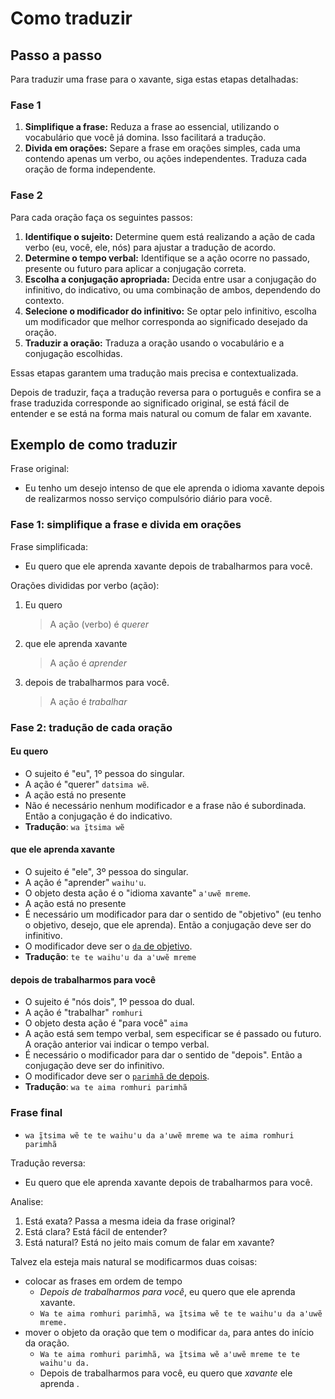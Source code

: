# Como traduzir

## Passo a passo

Para traduzir uma frase para o xavante, siga estas etapas detalhadas:

### Fase 1

1. **Simplifique a frase:** Reduza a frase ao essencial, utilizando o vocabulário que você já domina. Isso facilitará a tradução.
1. **Divida em orações:** Separe a frase em orações simples, cada uma contendo apenas um verbo, ou ações independentes. Traduza cada oração de forma independente.

### Fase 2

Para cada oração faça os seguintes passos:

1. **Identifique o sujeito:** Determine quem está realizando a ação de cada verbo (eu, você, ele, nós) para ajustar a tradução de acordo.
1. **Determine o tempo verbal:** Identifique se a ação ocorre no passado, presente ou futuro para aplicar a conjugação correta.
1. **Escolha a conjugação apropriada:** Decida entre usar a conjugação do infinitivo, do indicativo, ou uma combinação de ambos, dependendo do contexto.
1. **Selecione o modificador do infinitivo:** Se optar pelo infinitivo, escolha um modificador que melhor corresponda ao significado desejado da oração.
1. **Traduzir a oração:** Traduza a oração usando o vocabulário e a conjugação escolhidas.

Essas etapas garantem uma tradução mais precisa e contextualizada.

Depois de traduzir, faça a tradução reversa para o português e confira se a frase traduzida corresponde ao significado original, se está fácil de entender e se está na forma mais natural ou comum de falar em xavante.

## Exemplo de como traduzir

Frase original:

- Eu tenho um desejo intenso de que ele aprenda o idioma xavante depois de realizarmos nosso serviço compulsório diário para você.

### Fase 1: simplifique a frase e divida em orações

Frase simplificada:

- Eu quero que ele aprenda xavante depois de trabalharmos para você.

Orações divididas por verbo (ação):

1. Eu quero
   > A ação (verbo) é _querer_
1. que ele aprenda xavante
   > A ação é _aprender_
1. depois de trabalharmos para você.
   > A ação é _trabalhar_

### Fase 2: tradução de cada oração

#### Eu quero

- O sujeito é "eu", 1º pessoa do singular.
- A ação é "querer" `datsima wẽ`.
- A ação está no presente
- Não é necessário nenhum modificador e a frase não é subordinada. Então a conjugação é do indicativo.
- **Tradução**: `wa ĩ̱tsima wẽ`

#### que ele aprenda xavante

- O sujeito é "ele", 3º pessoa do singular.
- A ação é "aprender" `waihuꞌu`.
- O objeto desta ação é o "idioma xavante" `aꞌuwẽ mreme`.
- A ação está no presente
- É necessário um modificador para dar o sentido de "objetivo" (eu tenho o objetivo, desejo, que ele aprenda). Então a conjugação deve ser do infinitivo.
- O modificador deve ser o [`da` de objetivo](/conteudo/modificadores/#objetivo-ser-da).
- **Tradução**: `te te waihuꞌu da aꞌuwẽ mreme`

#### depois de trabalharmos para você

- O sujeito é "nós dois", 1º pessoa do dual.
- A ação é "trabalhar" `romhuri`
- O objeto desta ação é "para você" `aima`
- A ação está sem tempo verbal, sem especificar se é passado ou futuro. A oração anterior vai indicar o tempo verbal.
- É necessário o modificador para dar o sentido de "depois". Então a conjugação deve ser do infinitivo.
- O modificador deve ser o [`parimhã` de depois](/conteudo/modificadores/#depois-parimhã).
- **Tradução**: `wa te aima romhuri parimhã`

### Frase final

- `wa ĩ̱tsima wẽ te te waihuꞌu da aꞌuwẽ mreme wa te aima romhuri parimhã`

Tradução reversa:

- Eu quero que ele aprenda xavante depois de trabalharmos para você.

Analise:

1. Está exata? Passa a mesma ideia da frase original?
1. Está clara? Está fácil de entender?
1. Está natural? Está no jeito mais comum de falar em xavante?

Talvez ela esteja mais natural se modificarmos duas coisas:

- colocar as frases em ordem de tempo
  - _Depois de trabalharmos para você_, eu quero que ele aprenda xavante.
  - `Wa te aima romhuri parimhã, wa ĩ̱tsima wẽ te te waihuꞌu da aꞌuwẽ mreme.`
- mover o objeto da oração que tem o modificar `da`, para antes do início da oração.
  - `Wa te aima romhuri parimhã, wa ĩ̱tsima wẽ aꞌuwẽ mreme te te waihuꞌu da.`
  - Depois de trabalharmos para você, eu quero que _xavante_ ele aprenda .
